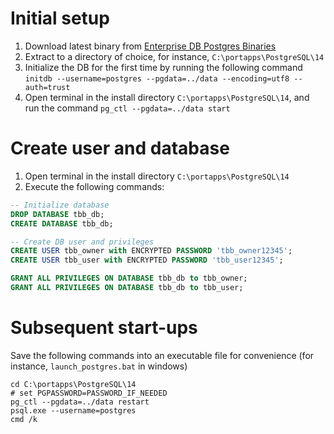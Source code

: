 # Initial setup
1. Download latest binary from [Enterprise DB Postgres Binaries](https://www.enterprisedb.com/download-postgresql-binaries)
2. Extract to a directory of choice, for instance, `C:\portapps\PostgreSQL\14`
3. Initialize the DB for the first time by running the following command `initdb --username=postgres --pgdata=../data --encoding=utf8 --auth=trust`
4. Open terminal in the install directory `C:\portapps\PostgreSQL\14`, and run the command `pg_ctl --pgdata=../data start`

# Create user and database
1. Open terminal in the install directory `C:\portapps\PostgreSQL\14`
2. Execute the following commands:

~~~~sql
-- Initialize database
DROP DATABASE tbb_db;
CREATE DATABASE tbb_db;

-- Create DB user and privileges
CREATE USER tbb_owner with ENCRYPTED PASSWORD 'tbb_owner12345';
CREATE USER tbb_user with ENCRYPTED PASSWORD 'tbb_user12345';

GRANT ALL PRIVILEGES ON DATABASE tbb_db to tbb_owner;
GRANT ALL PRIVILEGES ON DATABASE tbb_db to tbb_user;
~~~~

# Subsequent start-ups
Save the following commands into an executable file for convenience (for instance, `launch_postgres.bat` in windows)
```
cd C:\portapps\PostgreSQL\14
# set PGPASSWORD=PASSWORD_IF_NEEDED
pg_ctl --pgdata=../data restart
psql.exe --username=postgres
cmd /k
```
